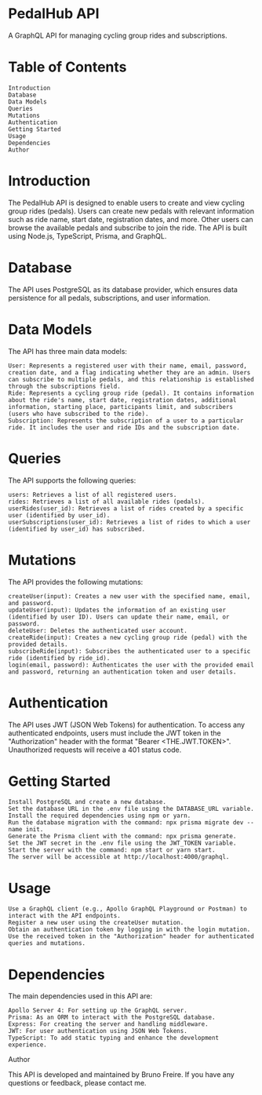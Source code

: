 # PedalHub API

A GraphQL API for managing cycling group rides and subscriptions.

# Table of Contents

    Introduction
    Database
    Data Models
    Queries
    Mutations
    Authentication
    Getting Started
    Usage
    Dependencies
    Author

# Introduction

The PedalHub API is designed to enable users to create and view cycling group rides (pedals). Users can create new pedals with relevant information such as ride name, start date, registration dates, and more. Other users can browse the available pedals and subscribe to join the ride. The API is built using Node.js, TypeScript, Prisma, and GraphQL.

# Database

The API uses PostgreSQL as its database provider, which ensures data persistence for all pedals, subscriptions, and user information.

# Data Models

The API has three main data models:

    User: Represents a registered user with their name, email, password, creation date, and a flag indicating whether they are an admin. Users can subscribe to multiple pedals, and this relationship is established through the subscriptions field.
    Ride: Represents a cycling group ride (pedal). It contains information about the ride's name, start date, registration dates, additional information, starting place, participants limit, and subscribers (users who have subscribed to the ride).
    Subscription: Represents the subscription of a user to a particular ride. It includes the user and ride IDs and the subscription date.

# Queries

The API supports the following queries:

    users: Retrieves a list of all registered users.
    rides: Retrieves a list of all available rides (pedals).
    userRides(user_id): Retrieves a list of rides created by a specific user (identified by user_id).
    userSubscriptions(user_id): Retrieves a list of rides to which a user (identified by user_id) has subscribed.

# Mutations

The API provides the following mutations:

    createUser(input): Creates a new user with the specified name, email, and password.
    updateUser(input): Updates the information of an existing user (identified by user ID). Users can update their name, email, or password.
    deleteUser: Deletes the authenticated user account.
    createRide(input): Creates a new cycling group ride (pedal) with the provided details.
    subscribeRide(input): Subscribes the authenticated user to a specific ride (identified by ride_id).
    login(email, password): Authenticates the user with the provided email and password, returning an authentication token and user details.

# Authentication

The API uses JWT (JSON Web Tokens) for authentication. To access any authenticated endpoints, users must include the JWT token in the "Authorization" header with the format "Bearer <THE.JWT.TOKEN>". Unauthorized requests will receive a 401 status code.

# Getting Started

    Install PostgreSQL and create a new database.
    Set the database URL in the .env file using the DATABASE_URL variable.
    Install the required dependencies using npm or yarn.
    Run the database migration with the command: npx prisma migrate dev --name init.
    Generate the Prisma client with the command: npx prisma generate.
    Set the JWT secret in the .env file using the JWT_TOKEN variable.
    Start the server with the command: npm start or yarn start.
    The server will be accessible at http://localhost:4000/graphql.

# Usage

    Use a GraphQL client (e.g., Apollo GraphQL Playground or Postman) to interact with the API endpoints.
    Register a new user using the createUser mutation.
    Obtain an authentication token by logging in with the login mutation.
    Use the received token in the "Authorization" header for authenticated queries and mutations.

# Dependencies

The main dependencies used in this API are:

    Apollo Server 4: For setting up the GraphQL server.
    Prisma: As an ORM to interact with the PostgreSQL database.
    Express: For creating the server and handling middleware.
    JWT: For user authentication using JSON Web Tokens.
    TypeScript: To add static typing and enhance the development experience.

Author

This API is developed and maintained by Bruno Freire. If you have any questions or feedback, please contact me.
